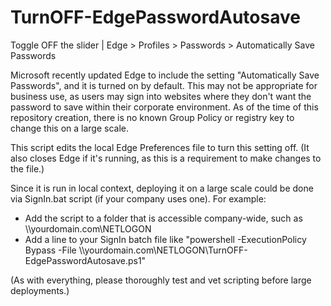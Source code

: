 # TurnOFF-EdgePasswordAutosave
Toggle OFF the slider | Edge > Profiles > Passwords > Automatically Save Passwords

Microsoft recently updated Edge to include the setting "Automatically Save Passwords", and it is turned on by default.
This may not be appropriate for business use, as users may sign into websites where they don't want the password to save within their corporate environment.
As of the time of this repository creation, there is no known Group Policy or registry key to change this on a large scale.

This script edits the local Edge Preferences file to turn this setting off. (It also closes Edge if it's running, as this is a requirement to make changes to the file.)

Since it is run in local context, deploying it on a large scale could be done via SignIn.bat script (if your company uses one). For example:
- Add the script to a folder that is accessible company-wide, such as \\\yourdomain.com\NETLOGON
- Add a line to your SignIn batch file like "powershell -ExecutionPolicy Bypass -File \\\yourdomain.com\NETLOGON\TurnOFF-EdgePasswordAutosave.ps1"

(As with everything, please thoroughly test and vet scripting before large deployments.)
